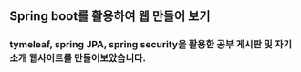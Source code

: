 ## Spring boot를 활용하여 웹 만들어 보기
### tymeleaf, spring JPA, spring security을 활용한 공부 게시판 및 자기소개 웹사이트를 만들어보았습니다.
